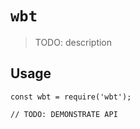 # `wbt`

> TODO: description

## Usage

```
const wbt = require('wbt');

// TODO: DEMONSTRATE API
```
